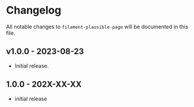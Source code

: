 # Changelog

All notable changes to `filament-plausible-page` will be documented in this file.

## v1.0.0 - 2023-08-23

- Initial release.

## 1.0.0 - 202X-XX-XX

- initial release
